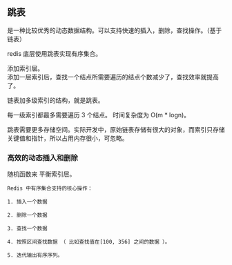 ## 跳表

是一种比较优秀的动态数据结构。可以支持快速的插入，删除，查找操作。（基于链表）

redis 底层使用跳表实现有序集合。

添加索引层。  
添加一层索引后，查找一个结点所需要遍历的结点个数减少了，查找效率就提高了。

链表加多级索引的结构，就是跳表。

每一级索引都最多需要遍历 3 个结点。 时间复杂度为 O(m \* logn)。

跳表需要更多存储空间。实际开发中，原始链表存储有很大的对象，而索引只存储关键值和指针，所以占用内存很小，可忽略。

### 高效的动态插入和删除

随机函数来 平衡索引层。

```
Redis 中有序集合支持的核心操作：

1. 插入一个数据

2. 删除一个数据

3. 查找一个数据

4. 按照区间查找数据 （ 比如查找值在[100, 356] 之间的数据 ）。

5. 迭代输出有序序列。

```
